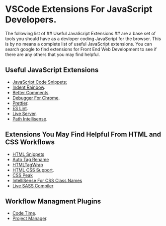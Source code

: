 # VSCode Extensions For JavaScript Developers.
The following list of ## Useful JavaScript Extensions ## are a base set of tools you should have as a devloper coding JavaScript for the browser. This is by no means a complete list of useful JavaScript extensions. You can search google to find extensions for Front End Web Development to see if there are any others that you may find helpful.  
 
 ## Useful JavaScript Extensions ##
- [JavaScript Code Snippets](https://marketplace.visualstudio.com/items?itemName=xabikos.JavaScriptSnippets);
- [Indent Rainbow](https://marketplace.visualstudio.com/items?itemName=oderwat.indent-rainbow).
- [Better Comments](https://marketplace.visualstudio.com/items?itemName=aaron-bond.better-comments).
- [Debugger For Chrome](https://marketplace.visualstudio.com/items?itemName=msjsdiag.debugger-for-chrome).
- [Prettier](https://marketplace.visualstudio.com/items?itemName=esbenp.prettier-vscode).
- [ES Lint](https://marketplace.visualstudio.com/items?itemName=dbaeumer.vscode-eslint).
- [Live Server](https://marketplace.visualstudio.com/items?itemName=ritwickdey.LiveServer).
- [Path Intellisense](https://marketplace.visualstudio.com/items?itemName=christian-kohler.path-intellisense).


 
## Extensions You May Find Helpful From HTML and CSS Workflows
- [HTML Snippets](https://marketplace.visualstudio.com/items?itemName=abusaidm.html-snippets)
- [Auto Tag Rename](https://marketplace.visualstudio.com/items?itemName=formulahendry.auto-rename-tag)
- [HTMLTagWrap](https://marketplace.visualstudio.com/items?itemName=bradgashler.htmltagwrap)
- [HTML CSS Support](https://marketplace.visualstudio.com/items?itemName=ecmel.vscode-html-css).
- [CSS Peak](https://marketplace.visualstudio.com/items?itemName=pranaygp.vscode-css-peek)
- [IntelliSense For CSS Class Names](https://marketplace.visualstudio.com/items?itemName=Zignd.html-css-class-completion)
- [Live SASS Compiler](https://marketplace.visualstudio.com/items?itemName=ritwickdey.live-sass)




## Workflow Managment Plugins
- [Code Time](https://marketplace.visualstudio.com/items?itemName=softwaredotcom.swdc-vscode).
- [Project Manager](https://marketplace.visualstudio.com/items?itemName=alefragnani.project-manager).





 
 